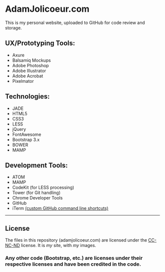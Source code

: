 AdamJolicoeur.com
=========

This is my personal website, uploaded to GitHub for code review and storage.

UX/Prototyping Tools:
-----------------
- Axure
- Balsamiq Mockups
- Adobe Photoshop
- Adobe Illustrator
- Adobe Acrobat
- Pixelmator

Technologies:
------------------
- JADE
- HTML5
- CSS3
- LESS
- jQuery
- FontAwesome
- Bootstrap 3.x
- BOWER
- MAMP

Development Tools:
-----------------
- ATOM
- MAMP
- CodeKit (for LESS processing)
- Tower (for Git handling)
- Chrome Developer Tools
- GitHub
- iTerm <a href="https://github.com/mindreeper2420/iTerm-Settings">(custom GitHub command line shortcuts)</a>

--------

License
-------
The files in this repository (adamjolicoeur.com) are licensed under the <a href="http://creativecommons.org/licenses/by-nc-nd/4.0/legalcode">CC-NC-ND</a> license. It is <i>my</i> site, with <i>my</i> images.

### Any other code (Bootstrap, etc.) are licenses under their respective licenses and have been credited in the code.
